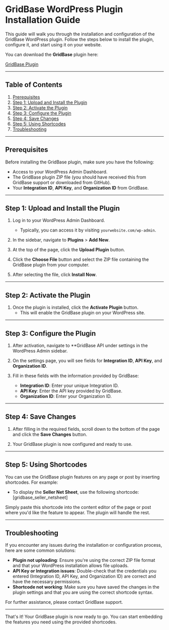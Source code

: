 # GridBase WordPress Plugin Installation Guide

This guide will walk you through the installation and configuration of the GridBase WordPress plugin. Follow the steps below to install the plugin, configure it, and start using it on your website.

You can download the **GridBase** plugin here:

[GridBase Plugin](./seller-netsheet-plugin.zip)

---

## Table of Contents
1. [Prerequisites](#prerequisites)
2. [Step 1: Upload and Install the Plugin](#step-1-upload-and-install-the-plugin)
3. [Step 2: Activate the Plugin](#step-2-activate-the-plugin)
4. [Step 3: Configure the Plugin](#step-3-configure-the-plugin)
5. [Step 4: Save Changes](#step-4-save-changes)
6. [Step 5: Using Shortcodes](#step-5-using-shortcodes)
7. [Troubleshooting](#troubleshooting)

---

## Prerequisites

Before installing the GridBase plugin, make sure you have the following:
- Access to your WordPress Admin Dashboard.
- The GridBase plugin ZIP file (you should have received this from GridBase support or downloaded from GitHub).
- Your **Integration ID**, **API Key**, and **Organization ID** from GridBase.

---

## Step 1: Upload and Install the Plugin

1. Log in to your WordPress Admin Dashboard.
   - Typically, you can access it by visiting `yourwebsite.com/wp-admin`.
   
2. In the sidebar, navigate to **Plugins** > **Add New**.

3. At the top of the page, click the **Upload Plugin** button.

4. Click the **Choose File** button and select the ZIP file containing the GridBase plugin from your computer.

5. After selecting the file, click **Install Now**.

---

## Step 2: Activate the Plugin

1. Once the plugin is installed, click the **Activate Plugin** button.
   - This will enable the GridBase plugin on your WordPress site.

---

## Step 3: Configure the Plugin

1. After activation, navigate to **GridBase API under settings in the WordPress Admin sidebar.

2. On the settings page, you will see fields for **Integration ID**, **API Key**, and **Organization ID**.

3. Fill in these fields with the information provided by GridBase:
   - **Integration ID**: Enter your unique Integration ID.
   - **API Key**: Enter the API key provided by GridBase.
   - **Organization ID**: Enter your Organization ID.

---

## Step 4: Save Changes

1. After filling in the required fields, scroll down to the bottom of the page and click the **Save Changes** button.

2. Your GridBase plugin is now configured and ready to use.

---

## Step 5: Using Shortcodes

You can use the GridBase plugin features on any page or post by inserting shortcodes. For example:

- To display the **Seller Net Sheet**, use the following shortcode: [gridbase_seller_netsheet]
  
Simply paste this shortcode into the content editor of the page or post where you'd like the feature to appear. The plugin will handle the rest.

---

## Troubleshooting

If you encounter any issues during the installation or configuration process, here are some common solutions:

- **Plugin not uploading**: Ensure you're using the correct ZIP file format and that your WordPress installation allows file uploads.
- **API Key or Integration issues**: Double-check that the credentials you entered (Integration ID, API Key, and Organization ID) are correct and have the necessary permissions.
- **Shortcode not working**: Make sure you have saved the changes in the plugin settings and that you are using the correct shortcode syntax.

For further assistance, please contact GridBase support.

---

That's it! Your GridBase plugin is now ready to go. You can start embedding the features you need using the provided shortcodes.

